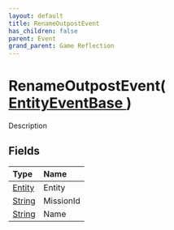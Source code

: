 ```yaml
---
layout: default
title: RenameOutpostEvent
has_children: false
parent: Event
grand_parent: Game Reflection
---
```

# RenameOutpostEvent( [ EntityEventBase ](/riftbreaker-wiki/docs/game-reflection/events/entity_event_base/) )
Description 

## Fields

| Type | Name |
|:----------|:--------------|
| [Entity](/riftbreaker-wiki/docs/game-reflection/classes/entity/) | Entity |
| [String](/riftbreaker-wiki/docs/game-reflection/components/string/) | MissionId |
| [String](/riftbreaker-wiki/docs/game-reflection/components/string/) | Name |

